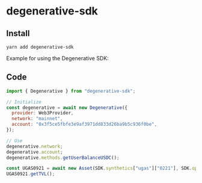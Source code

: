 # degenerative-sdk

## Install
```
yarn add degenerative-sdk
```

Example for using the Degenerative SDK:
## Code
```js
import { Degenerative } from "degenerative-sdk";

// Initialize
const degenerative = await new Degenerative({
  provider: Web3Provider,
  network: "mainnet",
  account: "0x3f5ce5fbfe3e9af3971dd833d26ba9b5c936f0be",
});

// Use
degenerative.network;
degenerative.account;
degenerative.methods.getUserBalanceUSDC();

const UGAS0921 = await new Asset(SDK.synthetics["ugas"]["0221"], SDK.options);
UGAS0921.getTVL();
```